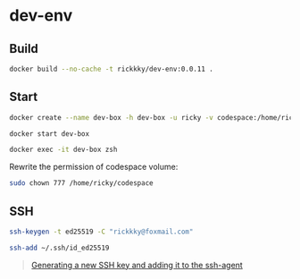 # dev-env

## Build

```bash
docker build --no-cache -t rickkky/dev-env:0.0.11 .
```

## Start

```bash
docker create --name dev-box -h dev-box -u ricky -v codespace:/home/ricky/codespace -it rickkky/dev-env:0.0.11 zsh

docker start dev-box

docker exec -it dev-box zsh
```

Rewrite the permission of codespace volume:

```bash
sudo chown 777 /home/ricky/codespace
```

## SSH

```bash
ssh-keygen -t ed25519 -C "rickkky@foxmail.com"

ssh-add ~/.ssh/id_ed25519
```

> [Generating a new SSH key and adding it to the ssh-agent](https://docs.github.com/en/authentication/connecting-to-github-with-ssh/generating-a-new-ssh-key-and-adding-it-to-the-ssh-agent)
